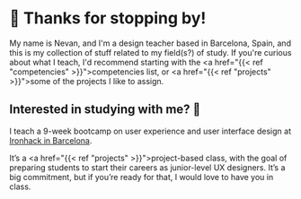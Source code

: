 ---
---

# 👋 Thanks for stopping by!

My name is Nevan, and I'm a design teacher based in Barcelona, Spain, and this is my collection of stuff related to my field(s?) of study. If you're curious about what I teach, I'd recommend starting with the <a href="{{< ref "competencies" >}}">competencies list</a>, or <a href="{{< ref "projects" >}}">some of the projects</a> I like to assign.


## Interested in studying with me? 🌴

I teach a 9-week bootcamp on user experience and user interface design at <a href="http://www.ironhack.com/en/courses/ux-ui-design-bootcamp-learn-ux-design">Ironhack in Barcelona</a>.

It’s a <a href="{{< ref "projects" >}}">project-based</a> class, with the goal of preparing students to start their careers as junior-level UX designers. It’s a big commitment, but if you’re ready for that, I would love to have you in class.
